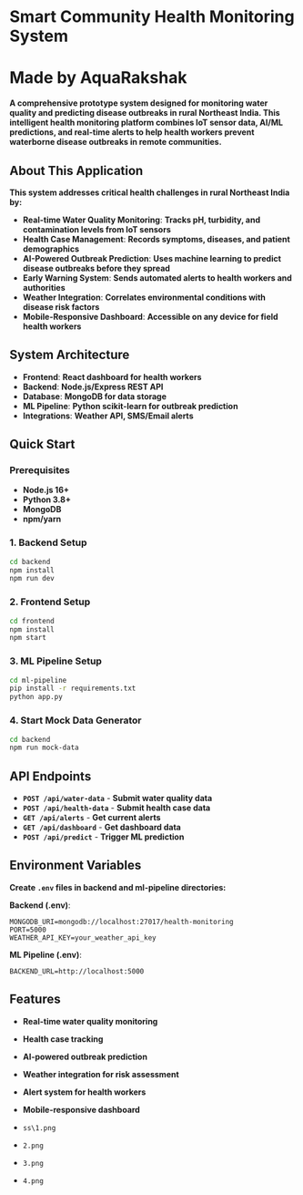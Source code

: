 # **Smart Community Health Monitoring System**

# **Made by AquaRakshak**

**A comprehensive prototype system designed for monitoring water quality and predicting disease outbreaks in rural Northeast India. This intelligent health monitoring platform combines IoT sensor data, AI/ML predictions, and real-time alerts to help health workers prevent waterborne disease outbreaks in remote communities.**

## **About This Application**

**This system addresses critical health challenges in rural Northeast India by:**
- **Real-time Water Quality Monitoring**: **Tracks pH, turbidity, and contamination levels from IoT sensors**
- **Health Case Management**: **Records symptoms, diseases, and patient demographics**
- **AI-Powered Outbreak Prediction**: **Uses machine learning to predict disease outbreaks before they spread**
- **Early Warning System**: **Sends automated alerts to health workers and authorities**
- **Weather Integration**: **Correlates environmental conditions with disease risk factors**
- **Mobile-Responsive Dashboard**: **Accessible on any device for field health workers**

## **System Architecture**

- **Frontend**: **React dashboard for health workers**
- **Backend**: **Node.js/Express REST API**
- **Database**: **MongoDB for data storage**
- **ML Pipeline**: **Python scikit-learn for outbreak prediction**
- **Integrations**: **Weather API, SMS/Email alerts**

## **Quick Start**

### **Prerequisites**
- **Node.js 16+**
- **Python 3.8+**
- **MongoDB**
- **npm/yarn**

### **1. Backend Setup**
```bash
cd backend
npm install
npm run dev
```

### **2. Frontend Setup**
```bash
cd frontend
npm install
npm start
```

### **3. ML Pipeline Setup**
```bash
cd ml-pipeline
pip install -r requirements.txt
python app.py
```

### **4. Start Mock Data Generator**
```bash
cd backend
npm run mock-data
```

## **API Endpoints**

- **`POST /api/water-data`** - **Submit water quality data**
- **`POST /api/health-data`** - **Submit health case data**
- **`GET /api/alerts`** - **Get current alerts**
- **`GET /api/dashboard`** - **Get dashboard data**
- **`POST /api/predict`** - **Trigger ML prediction**

## **Environment Variables**

**Create `.env` files in backend and ml-pipeline directories:**

**Backend (.env)**:
```
MONGODB_URI=mongodb://localhost:27017/health-monitoring
PORT=5000
WEATHER_API_KEY=your_weather_api_key
```

**ML Pipeline (.env)**:
```
BACKEND_URL=http://localhost:5000
```

## **Features**

- **Real-time water quality monitoring**
- **Health case tracking**
- **AI-powered outbreak prediction**
- **Weather integration for risk assessment**
- **Alert system for health workers**
- **Mobile-responsive dashboard**

- `ss\1.png`  
- `2.png`  
- `3.png`  
- `4.png` 
